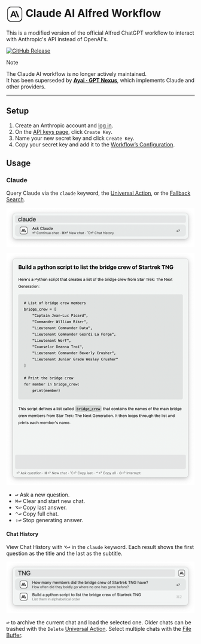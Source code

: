 # <img src='Workflow/icon.png' width='45' align='center' alt='icon'> Claude AI Alfred Workflow

This is a modified version of the official Alfred ChatGPT workflow to interact with Anthropic's API instead of OpenAI's.

<a href="https://github.com/zeitlings/alfred-anthropic/releases/latest"><img src="https://img.shields.io/github/v/release/zeitlings/alfred-anthropic.svg" alt="GitHub Release"></a>


> [!NOTE]
> The Claude AI workflow is no longer actively maintained.  
> It has been superseded by **[Ayai · GPT Nexus](https://github.com/zeitlings/ayai-gpt-nexus)**, which implements Claude and other providers. 



---

## Setup

1. Create an Anthropic account and [log in](https://console.anthropic.com/login).
2. On the [API keys page](https://console.anthropic.com/settings/keys), click `Create Key`.
3. Name your new secret key and click `Create Key`.
4. Copy your secret key and add it to the [Workflow’s Configuration](https://www.alfredapp.com/help/workflows/user-configuration/).

## Usage

### Claude

Query Claude via the `claude` keyword, the [Universal Action](https://www.alfredapp.com/help/features/universal-actions/), or the [Fallback Search](https://www.alfredapp.com/help/features/default-results/fallback-searches/).

![Start Claude query](Workflow/images/about/claudekeyword.png)

![Querying Claude](Workflow/images/about/claudetextview.png)

* <kbd>↩</kbd> Ask a new question.
* <kbd>⌘</kbd><kbd>↩</kbd> Clear and start new chat.
* <kbd>⌥</kbd><kbd>↩</kbd> Copy last answer.
* <kbd>⌃</kbd><kbd>↩</kbd> Copy full chat.
* <kbd>⇧</kbd><kbd>↩</kbd> Stop generating answer.

#### Chat History

View Chat History with <kbd>⌥</kbd><kbd>↩</kbd> in the `claude` keyword. Each result shows the first question as the title and the last as the subtitle.

![Viewing chat histories](Workflow/images/about/claudehistory.png)

<kbd>↩</kbd> to archive the current chat and load the selected one. Older chats can be trashed with the `Delete` [Universal Action](https://www.alfredapp.com/help/features/universal-actions/). Select multiple chats with the [File Buffer](https://www.alfredapp.com/help/features/file-search/#file-buffer).